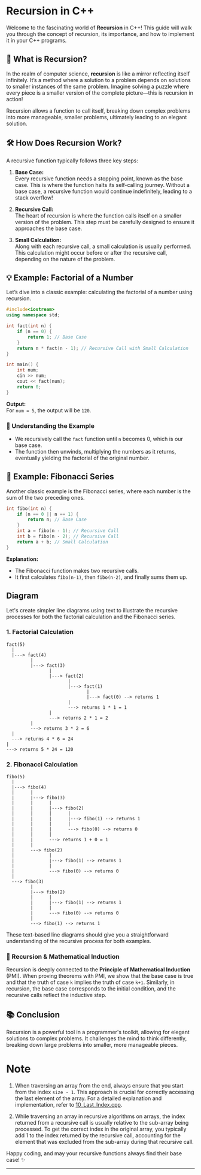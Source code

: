 # Recursion in C++

Welcome to the fascinating world of **Recursion** in C++! This guide will walk you through the concept of recursion, its importance, and how to implement it in your C++ programs.

## 🚀 What is Recursion?

In the realm of computer science, **recursion** is like a mirror reflecting itself infinitely. It’s a method where a solution to a problem depends on solutions to smaller instances of the same problem. Imagine solving a puzzle where every piece is a smaller version of the complete picture—this is recursion in action!

Recursion allows a function to call itself, breaking down complex problems into more manageable, smaller problems, ultimately leading to an elegant solution.

## 🛠️ How Does Recursion Work?

A recursive function typically follows three key steps:

1. **Base Case:**  
   Every recursive function needs a stopping point, known as the base case. This is where the function halts its self-calling journey. Without a base case, a recursive function would continue indefinitely, leading to a stack overflow!

2. **Recursive Call:**  
   The heart of recursion is where the function calls itself on a smaller version of the problem. This step must be carefully designed to ensure it approaches the base case.

3. **Small Calculation:**  
   Along with each recursive call, a small calculation is usually performed. This calculation might occur before or after the recursive call, depending on the nature of the problem.

## 💡 Example: Factorial of a Number

Let’s dive into a classic example: calculating the factorial of a number using recursion.

```cpp
#include<iostream>
using namespace std;

int fact(int n) {
    if (n == 0) {
        return 1; // Base Case
    }
    return n * fact(n - 1); // Recursive Call with Small Calculation
}

int main() {
    int num;
    cin >> num;
    cout << fact(num);
    return 0;
}
```

**Output:**  
For `num = 5`, the output will be `120`.

### 🧠 Understanding the Example

- We recursively call the `fact` function until `n` becomes 0, which is our base case.
- The function then unwinds, multiplying the numbers as it returns, eventually yielding the factorial of the original number.

## 🌱 Example: Fibonacci Series

Another classic example is the Fibonacci series, where each number is the sum of the two preceding ones.

```cpp
int fibo(int n) {
    if (n == 0 || n == 1) {
        return n; // Base Case
    }
    int a = fibo(n - 1); // Recursive Call
    int b = fibo(n - 2); // Recursive Call
    return a + b; // Small Calculation
}
```

**Explanation:**

- The Fibonacci function makes two recursive calls.
- It first calculates `fibo(n-1)`, then `fibo(n-2)`, and finally sums them up.

  
## Diagram 


Let's create simpler line diagrams using text to illustrate the recursive processes for both the factorial calculation and the Fibonacci series.

### 1. Factorial Calculation

```
fact(5)
  |
  |---> fact(4)
         |
         |---> fact(3)
                |
                |---> fact(2)
                       |
                       |---> fact(1)
                              |
                              |---> fact(0) --> returns 1
                       |
                       ---> returns 1 * 1 = 1
                |
                ---> returns 2 * 1 = 2
         |
         ---> returns 3 * 2 = 6
  |
  ---> returns 4 * 6 = 24
|
---> returns 5 * 24 = 120
```

### 2. Fibonacci Calculation

```
fibo(5)
  |
  |---> fibo(4)
  |      |
  |      |---> fibo(3)
  |      |      |
  |      |      |---> fibo(2)
  |      |      |      |
  |      |      |      |---> fibo(1) --> returns 1
  |      |      |      |
  |      |      |      ---> fibo(0) --> returns 0
  |      |      |
  |      |      ---> returns 1 + 0 = 1
  |      |
  |      ---> fibo(2)
  |             |
  |             |---> fibo(1) --> returns 1
  |             |
  |             ---> fibo(0) --> returns 0
  |
  ---> fibo(3)
         |
         |---> fibo(2)
         |      |
         |      |---> fibo(1) --> returns 1
         |      |
         |      ---> fibo(0) --> returns 0
         |
         ---> fibo(1) --> returns 1
```

These text-based line diagrams should give you a straightforward understanding of the recursive process for both examples.

### 🔄 Recursion & Mathematical Induction

Recursion is deeply connected to the **Principle of Mathematical Induction** (PMI). When proving theorems with PMI, we show that the base case is true and that the truth of case `k` implies the truth of case `k+1`. Similarly, in recursion, the base case corresponds to the initial condition, and the recursive calls reflect the inductive step.

## 📚 Conclusion

Recursion is a powerful tool in a programmer's toolkit, allowing for elegant solutions to complex problems. It challenges the mind to think differently, breaking down large problems into smaller, more manageable pieces.

# Note

1. When traversing an array from the end, always ensure that you start from the index `size - 1`. This approach is crucial for correctly accessing the last element of the array. For a detailed explanation and implementation, refer to [10_Last_Index.cpp](./10_Last_Index.cpp).

2. While traversing an array in recursive algorithms on arrays, the index returned from a recursive call is usually relative to the sub-array being processed. To get the correct index in the original array, you typically add 1 to the index returned by the recursive call, accounting for the element that was excluded from the sub-array during that recursive call.


Happy coding, and may your recursive functions always find their base case! ✨

---

